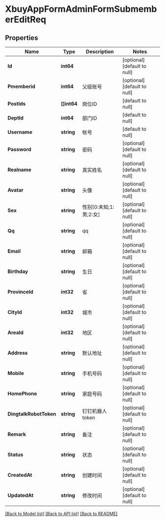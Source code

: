 # XbuyAppFormAdminFormSubmemberEditReq

## Properties
Name | Type | Description | Notes
------------ | ------------- | ------------- | -------------
**Id** | **int64** |  | [optional] [default to null]
**Pmemberid** | **int64** | 父级账号 | [optional] [default to null]
**PostIds** | **[]int64** | 岗位ID | [default to null]
**DeptId** | **int64** | 部门ID | [default to null]
**Username** | **string** | 帐号 | [default to null]
**Password** | **string** | 密码 | [optional] [default to null]
**Realname** | **string** | 真实姓名 | [optional] [default to null]
**Avatar** | **string** | 头像 | [optional] [default to null]
**Sex** | **string** | 性别[0:未知;1:男;2:女] | [optional] [default to null]
**Qq** | **string** | qq | [optional] [default to null]
**Email** | **string** | 邮箱 | [optional] [default to null]
**Birthday** | **string** | 生日 | [optional] [default to null]
**ProvinceId** | **int32** | 省 | [optional] [default to null]
**CityId** | **int32** | 城市 | [optional] [default to null]
**AreaId** | **int32** | 地区 | [optional] [default to null]
**Address** | **string** | 默认地址 | [optional] [default to null]
**Mobile** | **string** | 手机号码 | [optional] [default to null]
**HomePhone** | **string** | 家庭号码 | [optional] [default to null]
**DingtalkRobotToken** | **string** | 钉钉机器人token | [optional] [default to null]
**Remark** | **string** | 备注 | [optional] [default to null]
**Status** | **string** | 状态 | [optional] [default to null]
**CreatedAt** | **string** | 创建时间 | [optional] [default to null]
**UpdatedAt** | **string** | 修改时间 | [optional] [default to null]

[[Back to Model list]](../README.md#documentation-for-models) [[Back to API list]](../README.md#documentation-for-api-endpoints) [[Back to README]](../README.md)

